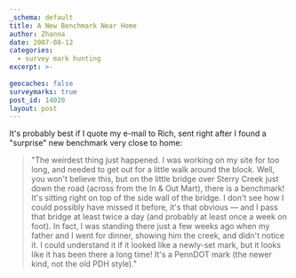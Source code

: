 ```yaml
---
_schema: default
title: A New Benchmark Near Home
author: Zhanna
date: 2007-08-12
categories:
  - survey mark hunting
excerpt: >- 
  
geocaches: false
surveymarks: true
post_id: 14020
layout: post         
---
```


It's probably best if I quote my e-mail to Rich, sent right after I found a "surprise" new benchmark very close to home:

> "The weirdest thing just happened. I was working on my site for too long, and needed to get out for a little walk around the block. Well, you won't believe this, but on the little bridge over Sterry Creek just down the road (across from the In & Out Mart), there is a benchmark! It's sitting right on top of the side wall of the bridge. I don't see how I could possibly have missed it before, it's that obvious — and I pass that bridge at least twice a day (and probably at least once a week on foot). In fact, I was standing there just a few weeks ago when my father and I went for dinner, showing him the creek, and didn't notice it. I could understand it if it looked like a newly-set mark, but it looks like it has been there a long time! It's a PennDOT mark (the newer kind, not the old PDH style)."